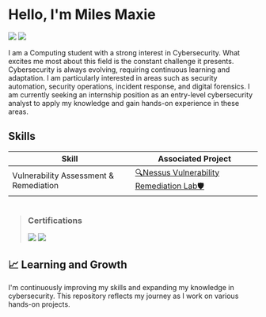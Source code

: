 # Hello, I'm Miles Maxie

<a href=""><img src="https://img.shields.io/badge/-LinkedIn-0072b1?&style=for-the-badge&logo=linkedin&logoColor=white" /></a>
<a href=""><img src="https://img.shields.io/badge/-Medium-12100E?&style=for-the-badge&logo=medium&logoColor=white" /></a>

I am a Computing student with a strong interest in Cybersecurity. What excites me most about this field is the constant challenge it presents. Cybersecurity is always evolving, requiring continuous learning and adaptation. I am particularly interested in areas such as security automation, security operations, incident response, and digital forensics. I am currently seeking an internship position as an entry-level cybersecurity analyst to apply my knowledge and gain hands-on experience in these areas.


## Skills

| Skill                                         | Associated Project         |
|-----------------------------------------------|----------------------------|
| Vulnerability Assessment & Remediation          | <a href="https://github.com/mylesmaxie0/Vulnerability-Assessment-Remediation-Lab/blob/main/README.md">🔍Nessus Vulnerability Remediation Lab🛡️</a>|



#

> ### Certifications
> <img src="https://img.shields.io/badge/-Network%2B-FF0000?&style=for-the-badge&logo=CompTIA&logoColor=white" />
> <img src="https://img.shields.io/badge/-Security%2B-FF0000?&style=for-the-badge&logo=CompTIA&logoColor=white" />


## 📈 Learning and Growth

I'm continuously improving my skills and expanding my knowledge in cybersecurity. This repository reflects my journey as I work on various hands-on projects. 




